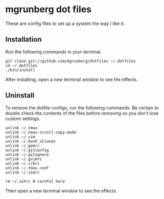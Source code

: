 # mgrunberg dot files

These are config files to set up a system the way I like it.
## Installation

Run the following commands in your terminal.

```terminal
git clone git://github.com/mgrunberg/dotfiles ~/.dotfiles
cd ~/.dotfiles
./bin/install
```

After installing, open a new terminal window to see the effects.

## Uninstall

To remove the dotfile configs, run the following commands. Be certain to double check the contents of the files before removing so you don't lose custom settings.

```
unlink ~/.tmux
unlink ~/.tmux-scroll-copy-mode
unlink ~/.vim
unlink ~/.bash_aliases
unlink ~/.gemrc
unlink ~/.gitconfig
unlink ~/.gitignore
unlink ~/.gvimrc
unlink ~/.irbrc
unlink ~/.tmux.conf
unlink ~/.vimrc

rm ~/.zshrc # careful here
```

Then open a new terminal window to see the effects.
